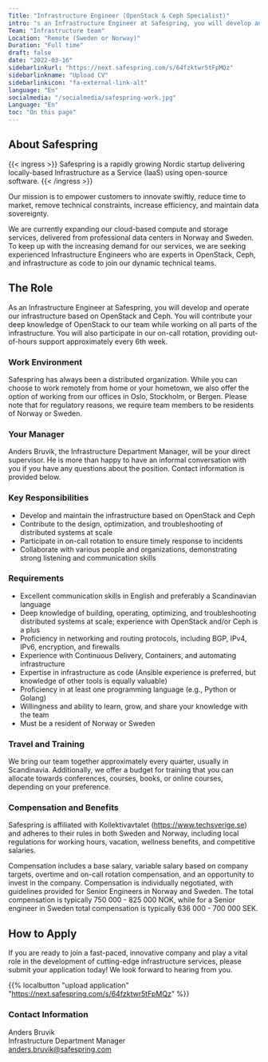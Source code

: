 ```yaml
---
Title: "Infrastructure Engineer (OpenStack & Ceph Specialist)"
intro: "s an Infrastructure Engineer at Safespring, you will develop and operate our infrastructure based on OpenStack and Ceph."
Team: "Infrastructure team"
Location: "Remote (Sweden or Norway)"
Duration: "Full time"
draft: false
date: "2022-03-16"
sidebarlinkurl: "https://next.safespring.com/s/64fzktwr5tFpMQz"
sidebarlinkname: "Upload CV"
sidebarlinkicon: "fa-external-link-alt"
language: "En"
socialmedia: "/socialmedia/safespring-work.jpg"
Language: "En"
toc: "On this page"
---
```




## About Safespring

{{< ingress >}}
Safespring is a rapidly growing Nordic startup delivering locally-based Infrastructure as a Service (IaaS) using open-source software. 
{{< /ingress >}}

Our mission is to empower customers to innovate swiftly, reduce time to market, remove technical constraints, increase efficiency, and maintain data sovereignty.

We are currently expanding our cloud-based compute and storage services, delivered from professional data centers in Norway and Sweden. To keep up with the increasing demand for our services, we are seeking experienced Infrastructure Engineers who are experts in OpenStack, Ceph, and infrastructure as code to join our dynamic technical teams.

## The Role

As an Infrastructure Engineer at Safespring, you will develop and operate our infrastructure based on OpenStack and Ceph. You will contribute your deep knowledge of OpenStack to our team while working on all parts of the infrastructure. You will also participate in our on-call rotation, providing out-of-hours support approximately every 6th week.

### Work Environment

Safespring has always been a distributed organization. While you can choose to work remotely from home or your hometown, we also offer the option of working from our offices in Oslo, Stockholm, or Bergen. Please note that for regulatory reasons, we require team members to be residents of Norway or Sweden.

### Your Manager

Anders Bruvik, the Infrastructure Department Manager, will be your direct supervisor. He is more than happy to have an informal conversation with you if you have any questions about the position. Contact information is provided below.

### Key Responsibilities

- Develop and maintain the infrastructure based on OpenStack and Ceph
- Contribute to the design, optimization, and troubleshooting of distributed systems at scale
- Participate in on-call rotation to ensure timely response to incidents
- Collaborate with various people and organizations, demonstrating strong listening and communication skills

### Requirements

- Excellent communication skills in English and preferably a Scandinavian language
- Deep knowledge of building, operating, optimizing, and troubleshooting distributed systems at scale; experience with OpenStack and/or Ceph is a plus
- Proficiency in networking and routing protocols, including BGP, IPv4, IPv6, encryption, and firewalls
- Experience with Continuous Delivery, Containers, and automating infrastructure
- Expertise in infrastructure as code (Ansible experience is preferred, but knowledge of other tools is equally valuable)
- Proficiency in at least one programming language (e.g., Python or Golang)
- Willingness and ability to learn, grow, and share your knowledge with the team
- Must be a resident of Norway or Sweden

### Travel and Training

We bring our team together approximately every quarter, usually in Scandinavia. Additionally, we offer a budget for training that you can allocate towards conferences, courses, books, or online courses, depending on your preference.

### Compensation and Benefits

Safespring is affiliated with Kollektivavtalet (https://www.techsverige.se) and adheres to their rules in both Sweden and Norway, including local regulations for working hours, vacation, wellness benefits, and competitive salaries. 

Compensation includes a base salary, variable salary based on company targets, overtime and on-call rotation compensation, and an opportunity to invest in the company. Compensation is individually negotiated, with guidelines provided for Senior Engineers in Norway and Sweden. The total compensation is typically 750 000 - 825 000 NOK, while for a Senior engineer in Sweden total compensation is typically 636 000 - 700 000 SEK.

## How to Apply

If you are ready to join a fast-paced, innovative company and play a vital role in the development of cutting-edge infrastructure services, please submit your application today! We look forward to hearing from you.

{{% localbutton "upload application" "https://next.safespring.com/s/64fzktwr5tFpMQz" %}}


### Contact Information

Anders Bruvik  
Infrastructure Department Manager  
anders.bruvik@safespring.com